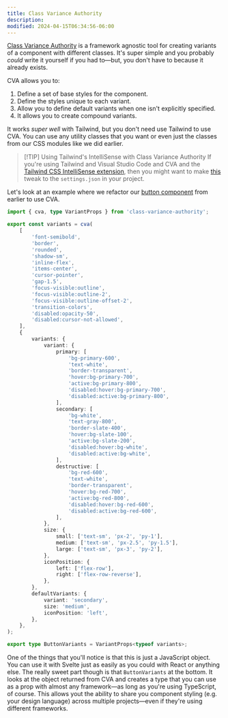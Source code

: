```yaml
---
title: Class Variance Authority
description:
modified: 2024-04-15T06:34:56-06:00
---
```


[Class Variance Authority](https://cva.style) is a framework agnostic tool for creating variants of a component with different classes. It's super simple and you probably _could_ write it yourself if you had to—but, you don't have to because it already exists.

CVA allows you to:

1. Define a set of base styles for the component.
2. Define the styles unique to each variant.
3. Allow you to define default variants when one isn't explicitly specified.
4. It allows you to create compound variants.

It works _super well_ with Tailwind, but you don't need use Tailwind to use CVA. You can use any utility classes that you want or even just the classes from our CSS modules like we did earlier.

> [!TIP] Using Tailwind's IntelliSense with Class Variance Authority
> If you're using Tailwind and Visual Studio Code and CVA and the [Tailwind CSS IntelliSense extension](https://marketplace.visualstudio.com/items?itemName=bradlc.vscode-tailwindcss), then you might want to make [this](https://cva.style/docs/getting-started/installation#tailwind-css) tweak to the `settings.json` in your project.

Let's look at an example where we refactor our [button component](adding-variants.md) from earlier to use CVA.

```ts
import { cva, type VariantProps } from 'class-variance-authority';

export const variants = cva(
	[
		'font-semibold',
		'border',
		'rounded',
		'shadow-sm',
		'inline-flex',
		'items-center',
		'cursor-pointer',
		'gap-1.5',
		'focus-visible:outline',
		'focus-visible:outline-2',
		'focus-visible:outline-offset-2',
		'transition-colors',
		'disabled:opacity-50',
		'disabled:cursor-not-allowed',
	],
	{
		variants: {
			variant: {
				primary: [
					'bg-primary-600',
					'text-white',
					'border-transparent',
					'hover:bg-primary-700',
					'active:bg-primary-800',
					'disabled:hover:bg-primary-700',
					'disabled:active:bg-primary-800',
				],
				secondary: [
					'bg-white',
					'text-gray-800',
					'border-slate-400',
					'hover:bg-slate-100',
					'active:bg-slate-200',
					'disabled:hover:bg-white',
					'disabled:active:bg-white',
				],
				destructive: [
					'bg-red-600',
					'text-white',
					'border-transparent',
					'hover:bg-red-700',
					'active:bg-red-800',
					'disabled:hover:bg-red-600',
					'disabled:active:bg-red-600',
				],
			},
			size: {
				small: ['text-sm', 'px-2', 'py-1'],
				medium: ['text-sm', 'px-2.5', 'py-1.5'],
				large: ['text-sm', 'px-3', 'py-2'],
			},
			iconPosition: {
				left: ['flex-row'],
				right: ['flex-row-reverse'],
			},
		},
		defaultVariants: {
			variant: 'secondary',
			size: 'medium',
			iconPosition: 'left',
		},
	},
);

export type ButtonVariants = VariantProps<typeof variants>;
```

One of the things that you'll notice is that this is just a JavaScript object. You can use it with Svelte just as easily as you could with React or anything else. The really sweet part though is that `ButtonVariants` at the bottom. It looks at the object returned from CVA and creates a type that you can use as a prop with almost any framework—as long as you're using TypeScript, of course. This allows yout the ability to share you component styling (e.g. your design language) across multiple projects—even if they're using different frameworks.
